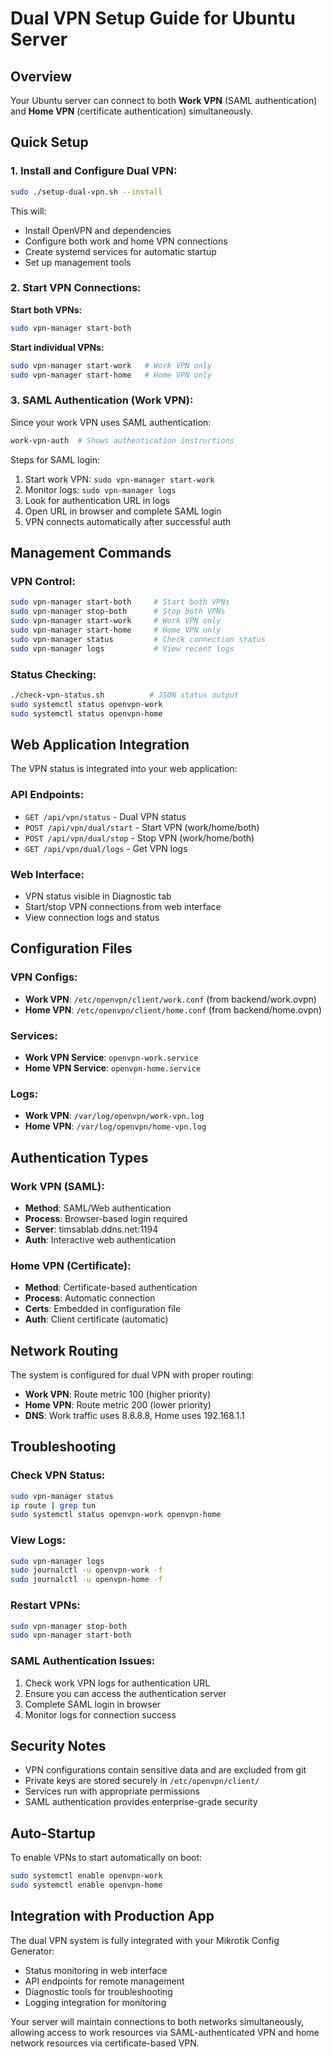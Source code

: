 # Dual VPN Setup Guide for Ubuntu Server

## Overview

Your Ubuntu server can connect to both **Work VPN** (SAML authentication) and **Home VPN** (certificate authentication) simultaneously.

## Quick Setup

### 1. Install and Configure Dual VPN:
```bash
sudo ./setup-dual-vpn.sh --install
```

This will:
- Install OpenVPN and dependencies
- Configure both work and home VPN connections
- Create systemd services for automatic startup
- Set up management tools

### 2. Start VPN Connections:

**Start both VPNs:**
```bash
sudo vpn-manager start-both
```

**Start individual VPNs:**
```bash
sudo vpn-manager start-work   # Work VPN only
sudo vpn-manager start-home   # Home VPN only
```

### 3. SAML Authentication (Work VPN):

Since your work VPN uses SAML authentication:
```bash
work-vpn-auth  # Shows authentication instructions
```

Steps for SAML login:
1. Start work VPN: `sudo vpn-manager start-work`
2. Monitor logs: `sudo vpn-manager logs`
3. Look for authentication URL in logs
4. Open URL in browser and complete SAML login
5. VPN connects automatically after successful auth

## Management Commands

### VPN Control:
```bash
sudo vpn-manager start-both     # Start both VPNs
sudo vpn-manager stop-both      # Stop both VPNs
sudo vpn-manager start-work     # Work VPN only
sudo vpn-manager start-home     # Home VPN only
sudo vpn-manager status         # Check connection status
sudo vpn-manager logs           # View recent logs
```

### Status Checking:
```bash
./check-vpn-status.sh          # JSON status output
sudo systemctl status openvpn-work
sudo systemctl status openvpn-home
```

## Web Application Integration

The VPN status is integrated into your web application:

### API Endpoints:
- `GET /api/vpn/status` - Dual VPN status
- `POST /api/vpn/dual/start` - Start VPN (work/home/both)
- `POST /api/vpn/dual/stop` - Stop VPN (work/home/both)
- `GET /api/vpn/dual/logs` - Get VPN logs

### Web Interface:
- VPN status visible in Diagnostic tab
- Start/stop VPN connections from web interface
- View connection logs and status

## Configuration Files

### VPN Configs:
- **Work VPN**: `/etc/openvpn/client/work.conf` (from backend/work.ovpn)
- **Home VPN**: `/etc/openvpn/client/home.conf` (from backend/home.ovpn)

### Services:
- **Work VPN Service**: `openvpn-work.service`
- **Home VPN Service**: `openvpn-home.service`

### Logs:
- **Work VPN**: `/var/log/openvpn/work-vpn.log`
- **Home VPN**: `/var/log/openvpn/home-vpn.log`

## Authentication Types

### Work VPN (SAML):
- **Method**: SAML/Web authentication
- **Process**: Browser-based login required
- **Server**: timsablab.ddns.net:1194
- **Auth**: Interactive web authentication

### Home VPN (Certificate):
- **Method**: Certificate-based authentication
- **Process**: Automatic connection
- **Certs**: Embedded in configuration file
- **Auth**: Client certificate (automatic)

## Network Routing

The system is configured for dual VPN with proper routing:

- **Work VPN**: Route metric 100 (higher priority)
- **Home VPN**: Route metric 200 (lower priority)
- **DNS**: Work traffic uses 8.8.8.8, Home uses 192.168.1.1

## Troubleshooting

### Check VPN Status:
```bash
sudo vpn-manager status
ip route | grep tun
sudo systemctl status openvpn-work openvpn-home
```

### View Logs:
```bash
sudo vpn-manager logs
sudo journalctl -u openvpn-work -f
sudo journalctl -u openvpn-home -f
```

### Restart VPNs:
```bash
sudo vpn-manager stop-both
sudo vpn-manager start-both
```

### SAML Authentication Issues:
1. Check work VPN logs for authentication URL
2. Ensure you can access the authentication server
3. Complete SAML login in browser
4. Monitor logs for connection success

## Security Notes

- VPN configurations contain sensitive data and are excluded from git
- Private keys are stored securely in `/etc/openvpn/client/`
- Services run with appropriate permissions
- SAML authentication provides enterprise-grade security

## Auto-Startup

To enable VPNs to start automatically on boot:
```bash
sudo systemctl enable openvpn-work
sudo systemctl enable openvpn-home
```

## Integration with Production App

The dual VPN system is fully integrated with your Mikrotik Config Generator:
- Status monitoring in web interface
- API endpoints for remote management
- Diagnostic tools for troubleshooting
- Logging integration for monitoring

Your server will maintain connections to both networks simultaneously, allowing access to work resources via SAML-authenticated VPN and home network resources via certificate-based VPN.
